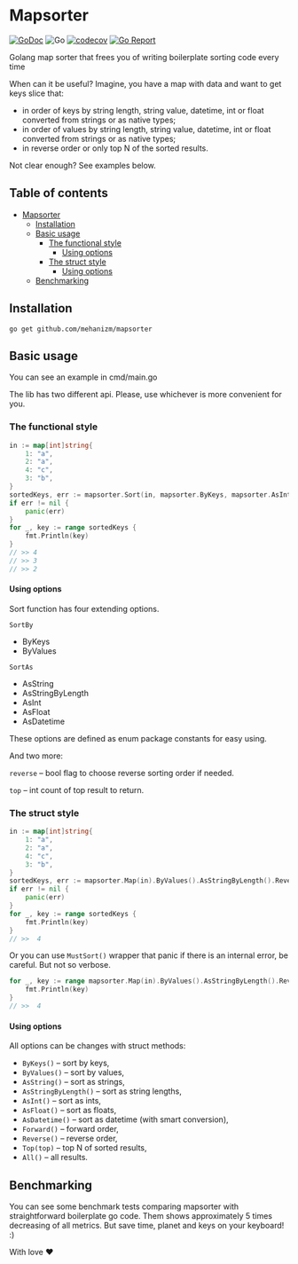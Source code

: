 Mapsorter
================

[![GoDoc](https://godoc.org/github.com/mehanizm/mapsorter?status.svg)](https://pkg.go.dev/github.com/mehanizm/mapsorter)
![Go](https://github.com/mehanizm/mapsorter/workflows/Go/badge.svg)
[![codecov](https://codecov.io/gh/mehanizm/mapsorter/branch/master/graph/badge.svg)](https://codecov.io/gh/mehanizm/mapsorter)
[![Go Report](https://goreportcard.com/badge/github.com/mehanizm/mapsorter)](https://goreportcard.com/badge/github.com/mehanizm/mapsorter)

Golang map sorter that frees you of writing boilerplate sorting code every time

When can it be useful? Imagine, you have a map with data and want to get keys slice that:

* in order of keys by string length, string value, datetime, int or float converted from strings or as native types;
* in order of values by string length, string value, datetime, int or float converted from strings or as native types;
* in reverse order or only top N of the sorted results.

Not clear enough? See examples below.

## Table of contents

- [Mapsorter](#mapsorter)
	- [Installation](#installation)
	- [Basic usage](#basic-usage)
		- [The functional style](#the-functional-style)
			- [Using options](#using-options)
		- [The struct style](#the-struct-style)
			- [Using options](#using-options-1)
	- [Benchmarking](#benchmarking)

## Installation

```
go get github.com/mehanizm/mapsorter
```

## Basic usage

You can see an example in cmd/main.go

The lib has two different api. Please, use whichever is more convenient for you.

### The functional style

```go
in := map[int]string{
	1: "a",
	2: "a",
	4: "c",
	3: "b",
}
sortedKeys, err := mapsorter.Sort(in, mapsorter.ByKeys, mapsorter.AsInt, true, 3)
if err != nil {
	panic(err)
}
for _, key := range sortedKeys {
	fmt.Println(key)
}
// >> 4
// >> 3
// >> 2
```

#### Using options

Sort function has four extending options.

`SortBy`
* ByKeys
* ByValues

`SortAs`
* AsString
* AsStringByLength
* AsInt
* AsFloat
* AsDatetime

These options are defined as enum package constants for easy using.

And two more:

`reverse` – bool flag to choose reverse sorting order if needed.

`top` – int count of top result to return.

### The struct style

```go
in := map[int]string{
	1: "a",
	2: "a",
	4: "c",
	3: "b",
}
sortedKeys, err := mapsorter.Map(in).ByValues().AsStringByLength().Reverse().Top(1).Sort()
if err != nil {
	panic(err)
}
for _, key := range sortedKeys {
	fmt.Println(key)
}
// >>  4
```

Or you can use `MustSort()` wrapper that panic if there is an internal error, be careful. But not so verbose.
```go
for _, key := range mapsorter.Map(in).ByValues().AsStringByLength().Reverse().Top(1).MustSort() {
	fmt.Println(key)
}
// >>  4
```

#### Using options

All options can be changes with struct methods:

* `ByKeys()` – sort by keys,
* `ByValues()` – sort by values,
* `AsString()` – sort as strings,
* `AsStringByLength()` – sort as string lengths,
* `AsInt()` – sort as ints,
* `AsFloat()` – sort as floats,
* `AsDatetime()` – sort as datetime (with smart conversion),
* `Forward()` – forward order,
* `Reverse()` – reverse order,
* `Top(top)` – top N of sorted results,
* `All()` – all results.

## Benchmarking

You can see some benchmark tests comparing mapsorter with straightforward boilerplate go code. Them shows approximately 5 times decreasing of all metrics.
But save time, planet and keys on your keyboard! :)

With love ❤️